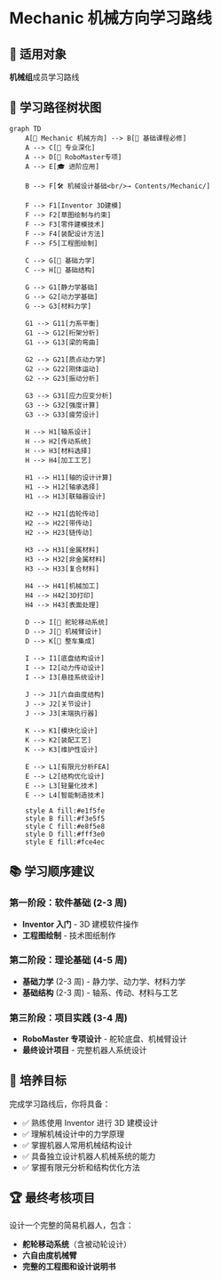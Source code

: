 # Mechanic 机械方向学习路线

## 🔧 适用对象

**机械组**成员学习路线

## 🌳 学习路径树状图

```mermaid
graph TD
    A[🔧 Mechanic 机械方向] --> B[🔰 基础课程必修]
    A --> C[🎯 专业深化]
    A --> D[🤖 RoboMaster专项]
    A --> E[🎓 进阶应用]

    B --> F[🛠️ 机械设计基础<br/>→ Contents/Mechanic/]

    F --> F1[Inventor 3D建模]
    F --> F2[草图绘制与约束]
    F --> F3[零件建模技术]
    F --> F4[装配设计方法]
    F --> F5[工程图绘制]

    C --> G[📐 基础力学]
    C --> H[🔧 基础结构]

    G --> G1[静力学基础]
    G --> G2[动力学基础]
    G --> G3[材料力学]

    G1 --> G11[力系平衡]
    G1 --> G12[桁架分析]
    G1 --> G13[梁的弯曲]

    G2 --> G21[质点动力学]
    G2 --> G22[刚体运动]
    G2 --> G23[振动分析]

    G3 --> G31[应力应变分析]
    G3 --> G32[强度计算]
    G3 --> G33[疲劳设计]

    H --> H1[轴系设计]
    H --> H2[传动系统]
    H --> H3[材料选择]
    H --> H4[加工工艺]

    H1 --> H11[轴的设计计算]
    H1 --> H12[轴承选择]
    H1 --> H13[联轴器设计]

    H2 --> H21[齿轮传动]
    H2 --> H22[带传动]
    H2 --> H23[链传动]

    H3 --> H31[金属材料]
    H3 --> H32[非金属材料]
    H3 --> H33[复合材料]

    H4 --> H41[机械加工]
    H4 --> H42[3D打印]
    H4 --> H43[表面处理]

    D --> I[🚗 舵轮移动系统]
    D --> J[🦾 机械臂设计]
    D --> K[🔗 整车集成]

    I --> I1[底盘结构设计]
    I --> I2[动力传动设计]
    I --> I3[悬挂系统设计]

    J --> J1[六自由度结构]
    J --> J2[关节设计]
    J --> J3[末端执行器]

    K --> K1[模块化设计]
    K --> K2[装配工艺]
    K --> K3[维护性设计]

    E --> L1[有限元分析FEA]
    E --> L2[结构优化设计]
    E --> L3[轻量化技术]
    E --> L4[智能制造技术]

    style A fill:#e1f5fe
    style B fill:#f3e5f5
    style C fill:#e8f5e8
    style D fill:#fff3e0
    style E fill:#fce4ec
```

## 📚 学习顺序建议

### 第一阶段：软件基础 (2-3 周)

- **Inventor 入门** - 3D 建模软件操作
- **工程图绘制** - 技术图纸制作

### 第二阶段：理论基础 (4-5 周)

- **基础力学** (2-3 周) - 静力学、动力学、材料力学
- **基础结构** (2-3 周) - 轴系、传动、材料与工艺

### 第三阶段：项目实践 (3-4 周)

- **RoboMaster 专项设计** - 舵轮底盘、机械臂设计
- **最终设计项目** - 完整机器人系统设计

## 🎯 培养目标

完成学习路线后，你将具备：

- ✅ 熟练使用 Inventor 进行 3D 建模设计
- ✅ 理解机械设计中的力学原理
- ✅ 掌握机器人常用机械结构设计
- ✅ 具备独立设计机器人机械系统的能力
- ✅ 掌握有限元分析和结构优化方法

## 🏆 最终考核项目

设计一个完整的简易机器人，包含：

- **舵轮移动系统**（含被动轮设计）
- **六自由度机械臂**
- **完整的工程图和设计说明书**
